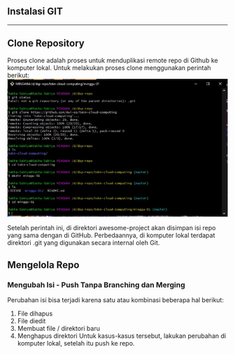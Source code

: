 ## Instalasi GIT

<hr>

## Clone Repository

Proses clone adalah proses untuk menduplikasi remote repo di Github ke komputer lokal. Untuk melakukan proses clone menggunakan perintah berikut:
![alt text](https://github.com/dwi-sp/tekn-cloud-computing/blob/master/minggu-01/gambar/git-clone.jpg)

Setelah perintah ini, di direktori awesome-project akan disimpan isi repo yang sama dengan di GitHub. Perbedaannya, di komputer lokal terdapat direktori .git yang digunakan secara internal oleh Git.

## Mengelola Repo

### Mengubah Isi - Push Tanpa Branching dan Merging

Perubahan isi bisa terjadi karena satu atau kombinasi beberapa hal berikut:

1. File dihapus
2. File diedit
3. Membuat file / direktori baru
4. Menghapus direktori
   Untuk kasus-kasus tersebut, lakukan perubahan di komputer lokal, setelah itu push ke repo.

